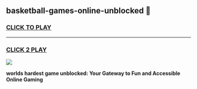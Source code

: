 
## basketball-games-online-unblocked 👋
<h3>
<a href="https://premium.freeplayer.one?title=basketball-games-online-unblocked&ref=14F">CLICK TO PLAY</a></h3>
<hr>

<h3>
<a href="https://premium.freeplayer.one?title=basketball-games-online-unblocked&ref=14F">CLICK 2 PLAY</a>
  
</h3>

<a href="https://premium.freeplayer.one?title=basketball-games-online-unblocked&ref=12F/"><img src="https://clearcache.store/games.png"></a>


**worlds hardest game unblocked: Your Gateway to Fun and Accessible Online Gaming**
